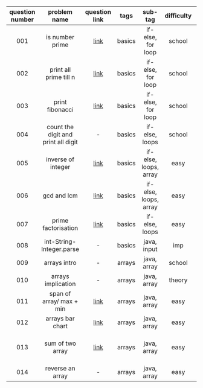 | question number |  problem name   | question link |  tags  | sub-tag | difficulty | imp-link/ notes |
|:---------------:|:---------------:|:-------------:|:------:|:-------:|:----------:|:--:|
| 001 | is number prime | [link](https://practice.geeksforgeeks.org/problems/prime-number2314/1) | basics | if-else, for loop |   school   | logic for prime |
| 002 | print all prime till n | [link](https://practice.geeksforgeeks.org/problems/find-prime-numbers-in-a-range4718/1) | basics | if-else, for loop |   school   | - |
| 003 | print fibonacci | [link](https://practice.geeksforgeeks.org/problems/print-first-n-fibonacci-numbers1002/1) | basics | if-else, for loop |   school   | logic for fib and fib real life examples|
| 004 | count the digit and print all digit | - | basics | if-else, loops | school | - |
| 005 | inverse of integer | [link](https://practice.geeksforgeeks.org/problems/inverse-permutation0344/0) | basics | if-else, loops, array | easy | logic building |
| 006 | gcd and lcm | [link](https://practice.geeksforgeeks.org/problems/gcd-lcm-and-distributive-property4419/1) | basics | if-else, loops, array | easy | logic building, euclidean algorithm |
| 007 | prime factorisation | [link](https://practice.geeksforgeeks.org/problems/prime-factors5052/1) | basics | if-else, loops | easy | - |
| 008 | int-String-Integer.parse | - | basics | java, input | imp | - |
| 009 | arrays intro | - | arrays | java, array | school | - |
| 010 | arrays implication | - | arrays | java, array | theory | - |
| 011 | span of array/ max + min | [link](https://practice.geeksforgeeks.org/problems/max-min/1) | arrays | java, array | easy | - |
| 012 | arrays bar chart | [link](https://www.pepcoding.com/resources/online-java-foundation/function-and-arrays/bar-chart-official/ojquestion) | arrays | java, array | easy | arr[j] >= i, that's it |
| 013 | sum of two array | [link](https://www.codingninjas.com/codestudio/problems/sum-of-two-arrays_893186?leftPanelTab=0) | arrays | java, array | easy | balancing array, arrays implication |
| 014 | reverse an array | - | arrays | java, array | easy | - |








